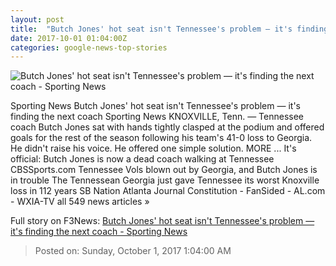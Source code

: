 ```yaml
---
layout: post
title:  "Butch Jones' hot seat isn't Tennessee's problem — it's finding the next coach - Sporting News"
date: 2017-10-01 01:04:00Z
categories: google-news-top-stories
---
```


![Butch Jones' hot seat isn't Tennessee's problem — it's finding the next coach - Sporting News](http://images.performgroup.com/di/library/sporting_news/6e/7f/butch-jones-081818-getty-ftrjpg_1ax4fvzyudn6y14ip2tio94k7u.jpg?t=-930100202)

Sporting News Butch Jones' hot seat isn't Tennessee's problem — it's finding the next coach Sporting News KNOXVILLE, Tenn. — Tennessee coach Butch Jones sat with hands tightly clasped at the podium and offered goals for the rest of the season following his team's 41-0 loss to Georgia. He didn't raise his voice. He offered one simple solution. MORE ... It's official: Butch Jones is now a dead coach walking at Tennessee CBSSports.com Tennessee Vols blown out by Georgia, and Butch Jones is in trouble The Tennessean Georgia just gave Tennessee its worst Knoxville loss in 112 years SB Nation Atlanta Journal Constitution - FanSided - AL.com - WXIA-TV all 549 news articles »


Full story on F3News: [Butch Jones' hot seat isn't Tennessee's problem — it's finding the next coach - Sporting News](http://www.f3nws.com/n/AfUmGD)

> Posted on: Sunday, October 1, 2017 1:04:00 AM
